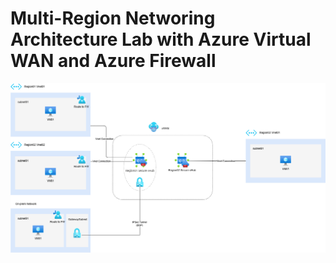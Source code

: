 # Multi-Region Networing Architecture Lab with Azure Virtual WAN and Azure Firewall

![VWAN Topology](./images/vwan-topology.png)